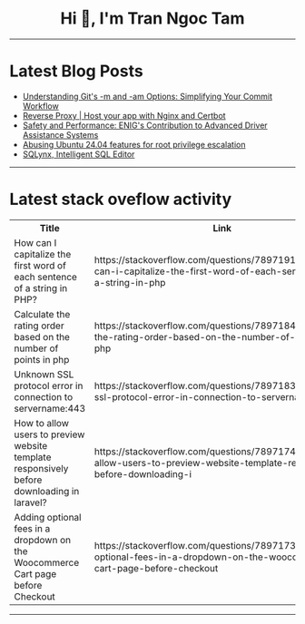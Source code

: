 <h1 align="center">Hi 👋, I'm Tran Ngoc Tam</h1>

---

# Latest Blog Posts 
<!-- BLOG-POST-LIST:START -->
- [Understanding Git&#39;s -m and -am Options: Simplifying Your Commit Workflow](https://dev.to/shyam0118/understanding-gits-m-and-am-options-simplifying-your-commit-workflow-2413)
- [Reverse Proxy | Host your app with Nginx and Certbot](https://dev.to/01kg/reverse-proxy-host-your-app-with-nginx-and-certbot-gln)
- [Safety and Performance: ENIG&#39;s Contribution to Advanced Driver Assistance Systems](https://dev.to/aaronsmithcs/safety-and-performance-enigs-contribution-to-advanced-driver-assistance-systems-83)
- [Abusing Ubuntu 24.04 features for root privilege escalation](https://dev.to/snyk/abusing-ubuntu-2404-features-for-root-privilege-escalation-2anc)
- [SQLynx, Intelligent SQL Editor](https://dev.to/concerate/sqlynx-intelligent-sql-editor-4k55)
<!-- BLOG-POST-LIST:END -->

---

# Latest stack oveflow activity
<table>
  <tr><th>Title</th><th>Link</th></tr>
  <!-- STACKOVERFLOW:START --><tr><td>How can I capitalize the first word of each sentence of a string in PHP?</td><td>https://stackoverflow.com/questions/78971918/how-can-i-capitalize-the-first-word-of-each-sentence-of-a-string-in-php</td></tr><tr><td>Calculate the rating order based on the number of points in php</td><td>https://stackoverflow.com/questions/78971842/calculate-the-rating-order-based-on-the-number-of-points-in-php</td></tr><tr><td>Unknown SSL protocol error in connection to servername:443</td><td>https://stackoverflow.com/questions/78971835/unknown-ssl-protocol-error-in-connection-to-servername443</td></tr><tr><td>How to allow users to preview website template responsively before downloading in laravel?</td><td>https://stackoverflow.com/questions/78971740/how-to-allow-users-to-preview-website-template-responsively-before-downloading-i</td></tr><tr><td>Adding optional fees in a dropdown on the Woocommerce Cart page before Checkout</td><td>https://stackoverflow.com/questions/78971734/adding-optional-fees-in-a-dropdown-on-the-woocommerce-cart-page-before-checkout</td></tr><!-- STACKOVERFLOW:END -->
</table>

---


